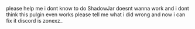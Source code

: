 please help me i dont know to do ShadowJar doesnt wanna work and i dont think this pulgin even works please tell me what i did wrong and now i can fix it discord is zonexz_
